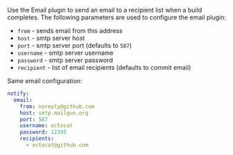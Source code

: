 Use the Email plugin to send an email to a recipient list when a build completes. The following parameters are used to configure the email plugin:

* `from` - sends email from this address
* `host` - smtp server host
* `port` - smtp server port (defaults to `587`)
* `username` - smtp server username
* `password` - smtp server password
* `recipient` - list of email recipients (defaults to commit email)

Same email configuration:

```yaml
notify:
  email:
    from: noreply@github.com
    host: smtp.mailgun.org
    port: 587
    username: octocat
    password: 12345
    recipients:
      - octocat@github.com
```
